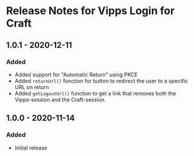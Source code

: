 # Release Notes for Vipps Login for Craft

## 1.0.1 - 2020-12-11

### Added
- Added support for "Automatic Return" using PKCE
- Added `returnUrl()` function for button to redirect the user to a specific URL on return
- Added `getLogoutUrl()` function to get a link that removes both the Vipps-session and the Craft-session.

## 1.0.0 - 2020-11-14

### Added
- Initial release